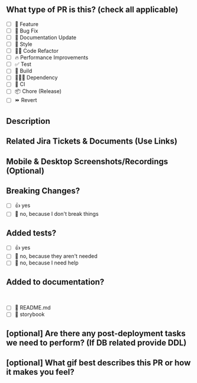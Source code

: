 ## What type of PR is this? (check all applicable)

* [ ] 🍕 Feature
* [ ] 🐛 Bug Fix
* [ ] 📝 Documentation Update
* [ ] 🎨 Style
* [ ] 🧑‍💻 Code Refactor
* [ ] 🔥 Performance Improvements
* [ ] ✅ Test
* [ ] 🤖 Build
* [ ] 👨🏻‍💻 Dependency
* [ ] 🔁 CI
* [ ] 📦 Chore (Release)
* [ ] ⏩ Revert
  
## Description

## Related Jira Tickets & Documents (Use Links)
  
## Mobile & Desktop Screenshots/Recordings (Optional)

## Breaking Changes?

* [ ] 👍 yes
* [ ] 🙋 no, because I don't break things

## Added tests?
  
* [ ] 👍 yes
* [ ] 🙅 no, because they aren't needed
* [ ] 🙋 no, because I need help

## Added to documentation?
  
* [ ] 📜 README.md
* [ ] 📕 storybook

## [optional] Are there any post-deployment tasks we need to perform? (If DB related provide DDL)

## [optional] What gif best describes this PR or how it makes you feel?
